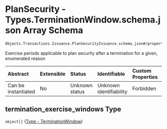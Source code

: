 # PlanSecurity - Types.TerminationWindow\.schema.json Array Schema

```txt
Objects.Transactions.Issuance.PlanSecurityIssuance.schema.json#/properties/termination_exercise_windows
```

Exercise periods applicable to plan security after a termination for a given, enumerated reason

| Abstract            | Extensible | Status         | Identifiable            | Custom Properties | Additional Properties | Access Restrictions | Defined In                                                                                                                              |
| :------------------ | :--------- | :------------- | :---------------------- | :---------------- | :-------------------- | :------------------ | :-------------------------------------------------------------------------------------------------------------------------------------- |
| Can be instantiated | No         | Unknown status | Unknown identifiability | Forbidden         | Allowed               | none                | [PlanSecurityIssuance.schema.json*](../../schema/objects/transactions/issuance/PlanSecurityIssuance.schema.json "open original schema") |

## termination_exercise_windows Type

`object[]` ([Type - TerminationWindow](plansecurityissuance-properties-plansecurity---typesterminationwindowschemajson-array-type---terminationwindow.md))
